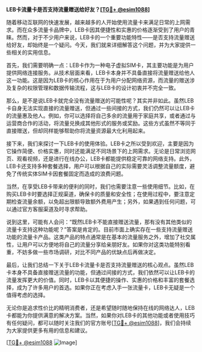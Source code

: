 **LEB卡流量卡是否支持流量赠送给好友？[[TG💪+ @esim1088](https://t.me/s/esim1088)]**

随着移动互联网的快速发展，越来越多的人开始使用流量卡来满足日常的上网需求。而在众多流量卡品牌中，LEB卡因其便捷性和实惠的价格逐渐受到了用户的青睐。然而，对于不少用户来说，LEB卡的一个重要功能特性——是否支持流量赠送给好友，却始终是一个疑问。今天，我们就来详细解答这个问题，并为大家提供一些相关的实用信息。

首先，我们需要明确一点：LEB卡作为一种电子虚拟SIM卡，其主要功能是为用户提供网络连接服务。从技术层面来看，LEB卡本身并不具备直接将流量赠送给他人这一功能。这是因为LEB卡的核心作用在于为用户分配网络资源，而流量的赠送涉及复杂的权限管理和数据传输流程，这与LEB卡的设计初衷并不完全一致。

那么，是不是说LEB卡就完全没有流量赠送的可能性呢？其实并非如此。虽然LEB卡自身无法实现直接的流量赠送，但通过一些间接的方式，我们仍然可以让LEB卡的流量惠及他人。例如，你可以选择将自己多余的流量用于家庭共享，或者通过与运营商合作的活动，将流量兑换成其他形式的服务或奖励。这些方式虽然不等同于直接赠送，但却同样能够帮助你将流量资源最大化利用起来。

接下来，我们来探讨一下LEB卡的使用体验。LEB卡之所以受到欢迎，主要是因为它操作简便、价格实惠，同时还能满足不同场景下的上网需求。无论是日常浏览网页、观看视频，还是进行在线办公，LEB卡都能提供稳定可靠的网络支持。此外，LEB卡还支持多种套餐选择，用户可以根据自己的实际需要灵活调整流量额度，避免了传统实体SIM卡因套餐固定而造成的浪费问题。

当然，在享受LEB卡带来的便利的同时，我们也需要注意一些使用细节。比如，在购买LEB卡时要选择正规渠道，确保卡的质量和安全性；在使用过程中，要注意定期检查流量余额，以免超出限额导致额外费用产生；另外，如果遇到任何问题，可以通过官方客服渠道及时寻求帮助。

说到这里，可能有人会问：“既然LEB卡不能直接赠送流量，那有没有其他类似的流量卡支持这种功能呢？”答案是肯定的。目前市面上确实存在一些支持流量赠送功能的流量卡产品。这类产品的特点通常是在基本的流量服务之外，增加了社交属性，让用户可以方便地将自己的流量分享给亲朋好友。如果你对这类功能特别看重，不妨多做一些市场调研，对比不同产品的优缺点后再做决定。

最后，让我们总结一下关于LEB卡流量卡是否支持流量赠送的核心观点。虽然LEB卡本身不具备直接赠送流量的功能，但通过间接的方式，我们依然可以让LEB卡的流量发挥更大的价值。同时，LEB卡以其便捷的操作、实惠的价格和丰富的套餐选择，成为了许多用户的首选。如果你正在考虑入手一张流量卡，LEB卡无疑是一个值得考虑的选择。

无论你是追求性价比的精明消费者，还是希望随时随地保持在线的网络达人，LEB卡都能为你提供满意的解决方案。当然，如果你对LEB卡的其他功能或者使用技巧有任何疑问，都可以随时关注我们的官方账号[[TG💪+ @esim1088](https://t.me/s/esim1088)]，我们会持续为大家提供更多有用的信息和建议。

[[TG💪+ @esim1088](https://t.me/s/esim1088) ![Image](https://i.postimg.cc/4NQfJmqS/Snipaste-2025-05-13-00-14-12.png)]